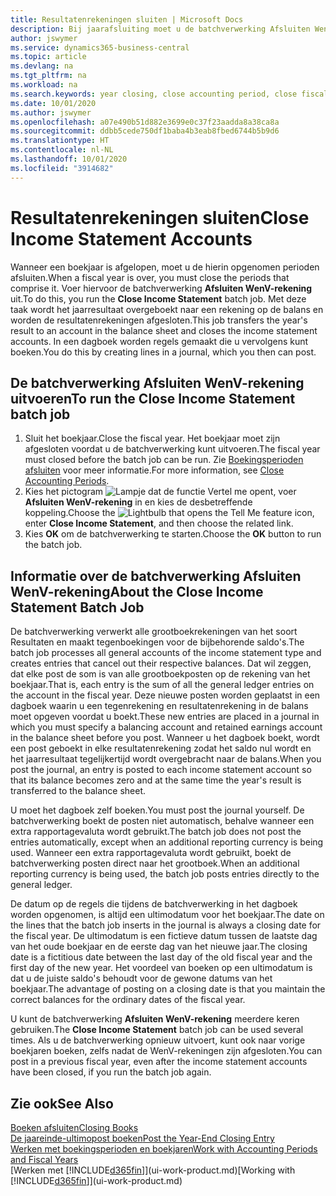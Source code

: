 ```yaml
---
title: Resultatenrekeningen sluiten | Microsoft Docs
description: Bij jaarafsluiting moet u de batchverwerking Afsluiten WenV-rekening uitvoeren om de boekhoudperioden te sluiten die het boekjaar vormen.
author: jswymer
ms.service: dynamics365-business-central
ms.topic: article
ms.devlang: na
ms.tgt_pltfrm: na
ms.workload: na
ms.search.keywords: year closing, close accounting period, close fiscal year, bank account detailed trial balance
ms.date: 10/01/2020
ms.author: jswymer
ms.openlocfilehash: a07e490b51d882e3699e0c37f23aadda8a38ca8a
ms.sourcegitcommit: ddbb5cede750df1baba4b3eab8fbed6744b5b9d6
ms.translationtype: HT
ms.contentlocale: nl-NL
ms.lasthandoff: 10/01/2020
ms.locfileid: "3914682"
---
```

# <a name="close-income-statement-accounts"></a><span data-ttu-id="da373-103">Resultatenrekeningen sluiten</span><span class="sxs-lookup"><span data-stu-id="da373-103">Close Income Statement Accounts</span></span>
<span data-ttu-id="da373-104">Wanneer een boekjaar is afgelopen, moet u de hierin opgenomen perioden afsluiten.</span><span class="sxs-lookup"><span data-stu-id="da373-104">When a fiscal year is over, you must close the periods that comprise it.</span></span> <span data-ttu-id="da373-105">Voer hiervoor de batchverwerking **Afsluiten WenV-rekening** uit.</span><span class="sxs-lookup"><span data-stu-id="da373-105">To do this, you run the **Close Income Statement** batch job.</span></span> <span data-ttu-id="da373-106">Met deze taak wordt het jaarresultaat overgeboekt naar een rekening op de balans en worden de resultatenrekeningen afgesloten.</span><span class="sxs-lookup"><span data-stu-id="da373-106">This job transfers the year's result to an account in the balance sheet and closes the income statement accounts.</span></span> <span data-ttu-id="da373-107">In een dagboek worden regels gemaakt die u vervolgens kunt boeken.</span><span class="sxs-lookup"><span data-stu-id="da373-107">You do this by creating lines in a journal, which you then can post.</span></span>

## <a name="to-run-the-close-income-statement-batch-job"></a><span data-ttu-id="da373-108">De batchverwerking Afsluiten WenV-rekening uitvoeren</span><span class="sxs-lookup"><span data-stu-id="da373-108">To run the Close Income Statement batch job</span></span>
1. <span data-ttu-id="da373-109">Sluit het boekjaar.</span><span class="sxs-lookup"><span data-stu-id="da373-109">Close the fiscal year.</span></span> <span data-ttu-id="da373-110">Het boekjaar moet zijn afgesloten voordat u de batchverwerking kunt uitvoeren.</span><span class="sxs-lookup"><span data-stu-id="da373-110">The fiscal year must closed before the batch job can be run.</span></span> <span data-ttu-id="da373-111">Zie [Boekingsperioden afsluiten](year-close-account-periods.md) voor meer informatie.</span><span class="sxs-lookup"><span data-stu-id="da373-111">For more information, see [Close Accounting Periods](year-close-account-periods.md).</span></span>
2. <span data-ttu-id="da373-112">Kies het pictogram ![Lampje dat de functie Vertel me opent](media/ui-search/search_small.png "Vertel me wat u wilt doen"), voer **Afsluiten WenV-rekening** in en kies de desbetreffende koppeling.</span><span class="sxs-lookup"><span data-stu-id="da373-112">Choose the ![Lightbulb that opens the Tell Me feature](media/ui-search/search_small.png "Tell me what you want to do") icon, enter **Close Income Statement**, and then choose the related link.</span></span>
3. <span data-ttu-id="da373-113">Kies **OK** om de batchverwerking te starten.</span><span class="sxs-lookup"><span data-stu-id="da373-113">Choose the **OK** button to run the batch job.</span></span>

## <a name="about-the-close-income-statement-batch-job"></a><span data-ttu-id="da373-114">Informatie over de batchverwerking Afsluiten WenV-rekening</span><span class="sxs-lookup"><span data-stu-id="da373-114">About the Close Income Statement Batch Job</span></span>
<span data-ttu-id="da373-115">De batchverwerking verwerkt alle grootboekrekeningen van het soort Resultaten en maakt tegenboekingen voor de bijbehorende saldo's.</span><span class="sxs-lookup"><span data-stu-id="da373-115">The batch job processes all general accounts of the income statement type and creates entries that cancel out their respective balances.</span></span> <span data-ttu-id="da373-116">Dat wil zeggen, dat elke post de som is van alle grootboekposten op de rekening van het boekjaar.</span><span class="sxs-lookup"><span data-stu-id="da373-116">That is, each entry is the sum of all the general ledger entries on the account in the fiscal year.</span></span> <span data-ttu-id="da373-117">Deze nieuwe posten worden geplaatst in een dagboek waarin u een tegenrekening en resultatenrekening in de balans moet opgeven voordat u boekt.</span><span class="sxs-lookup"><span data-stu-id="da373-117">These new entries are placed in a journal in which you must specify a balancing account and retained earnings account in the balance sheet before you post.</span></span> <span data-ttu-id="da373-118">Wanneer u het dagboek boekt, wordt een post geboekt in elke resultatenrekening zodat het saldo nul wordt en het jaarresultaat tegelijkertijd wordt overgebracht naar de balans.</span><span class="sxs-lookup"><span data-stu-id="da373-118">When you post the journal, an entry is posted to each income statement account so that its balance becomes zero and at the same time the year's result is transferred to the balance sheet.</span></span>

<span data-ttu-id="da373-119">U moet het dagboek zelf boeken.</span><span class="sxs-lookup"><span data-stu-id="da373-119">You must post the journal yourself.</span></span> <span data-ttu-id="da373-120">De batchverwerking boekt de posten niet automatisch, behalve wanneer een extra rapportagevaluta wordt gebruikt.</span><span class="sxs-lookup"><span data-stu-id="da373-120">The batch job does not post the entries automatically, except when an additional reporting currency is being used.</span></span> <span data-ttu-id="da373-121">Wanneer een extra rapportagevaluta wordt gebruikt, boekt de batchverwerking posten direct naar het grootboek.</span><span class="sxs-lookup"><span data-stu-id="da373-121">When an additional reporting currency is being used, the batch job posts entries directly to the general ledger.</span></span>

<span data-ttu-id="da373-122">De datum op de regels die tijdens de batchverwerking in het dagboek worden opgenomen, is altijd een ultimodatum voor het boekjaar.</span><span class="sxs-lookup"><span data-stu-id="da373-122">The date on the lines that the batch job inserts in the journal is always a closing date for the fiscal year.</span></span> <span data-ttu-id="da373-123">De ultimodatum is een fictieve datum tussen de laatste dag van het oude boekjaar en de eerste dag van het nieuwe jaar.</span><span class="sxs-lookup"><span data-stu-id="da373-123">The closing date is a fictitious date between the last day of the old fiscal year and the first day of the new year.</span></span> <span data-ttu-id="da373-124">Het voordeel van boeken op een ultimodatum is dat u de juiste saldo's behoudt voor de gewone datums van het boekjaar.</span><span class="sxs-lookup"><span data-stu-id="da373-124">The advantage of posting on a closing date is that you maintain the correct balances for the ordinary dates of the fiscal year.</span></span>

<span data-ttu-id="da373-125">U kunt de batchverwerking **Afsluiten WenV-rekening** meerdere keren gebruiken.</span><span class="sxs-lookup"><span data-stu-id="da373-125">The **Close Income Statement** batch job can be used several times.</span></span> <span data-ttu-id="da373-126">Als u de batchverwerking opnieuw uitvoert, kunt ook naar vorige boekjaren boeken, zelfs nadat de WenV-rekeningen zijn afgesloten.</span><span class="sxs-lookup"><span data-stu-id="da373-126">You can post in a previous fiscal year, even after the income statement accounts have been closed, if you run the batch job again.</span></span>

## <a name="see-also"></a><span data-ttu-id="da373-127">Zie ook</span><span class="sxs-lookup"><span data-stu-id="da373-127">See Also</span></span>

[<span data-ttu-id="da373-128">Boeken afsluiten</span><span class="sxs-lookup"><span data-stu-id="da373-128">Closing Books</span></span>](year-close-books.md)  
[<span data-ttu-id="da373-129">De jaareinde-ultimopost boeken</span><span class="sxs-lookup"><span data-stu-id="da373-129">Post the Year-End Closing Entry</span></span>](year-how-post-year-end-close-entry.md)  
[<span data-ttu-id="da373-130">Werken met boekingsperioden en boekjaren</span><span class="sxs-lookup"><span data-stu-id="da373-130">Work with Accounting Periods and Fiscal Years</span></span>](finance-accounting-periods-and-fiscal-years.md)  
<span data-ttu-id="da373-131">[Werken met [!INCLUDE[d365fin](includes/d365fin_md.md)]](ui-work-product.md)</span><span class="sxs-lookup"><span data-stu-id="da373-131">[Working with [!INCLUDE[d365fin](includes/d365fin_md.md)]](ui-work-product.md)</span></span>
